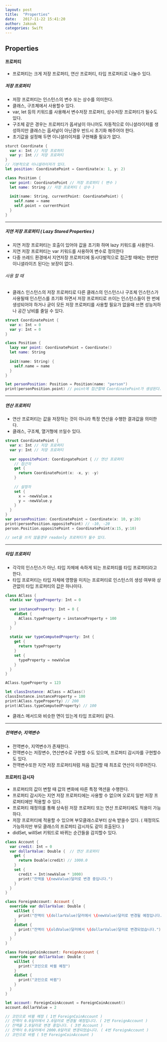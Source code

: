 ```yaml
---
layout: post
title:  "Properties"
date:   2017-11-22 15:41:20
author: Jakouk
categories: Swift
---
```


## Properties

#### 프로퍼티
* 프로퍼티는 크게 저장 프로퍼티, 연산 프로퍼티, 타입 프로퍼티로 나눌수 있다. 

##### 저장 프로퍼티 
- 저장 프로퍼티는 인스턴스의 변수 또는 상수를 의미한다. 
- 클래스, 구조체에서 사용할수 있다. 
- var, let 등의 키워드를 사용해서 변수저장 프로퍼티, 상수저장 프로퍼티가 될수도 있다.
- 구조체 같은 경우는 프로퍼티가 옵셔널이 아니어도 자동적으로 이니셜라이저를 생성하지만 클래스는 옵셔널이 아닌경우 반드시 초기화 해주어야 한다. 
- 초기값을 설정해 두면 이니셜라이저를 구현해줄 필요가 없다. 

```swift
sturct Coordinate {
  var x: Int // 저장 프로퍼티
  var y: Int // 저장 프로퍼티
}
// 기본적으로 이니셜라이저가 있다.
let position: CoordinatePoint = Coordinate(x: 1, y: 2)

class Position {
  var point: CoordinatePoint // 저장 프로퍼티 ( 변수 )
  let name: String // 저장 프로퍼티 ( 상수 )
    
  init(name: String, currentPoint: CoordinatePoint) {
    self.name = name
    self.point = currentPoint
  }
}

```

***
##### 지연 저장 프로퍼티 ( Lazy Stored Properties )
- 지연 저장 프로퍼티는 호출이 있어야 값을 초기화 하며 lazy 키워드를 사용한다.
- 지연 저장 프로퍼티는 var 키워드를 사용하여 변수로 정의한다 
- 다중 쓰레드 환경에서 지연저장 프로퍼티에 동시다발적으로 접근할 때에는 한번만 이니셜라이즈 된다는 보장이 없다. 

###### 사용 할 때
- 클래스 인스턴스의 저장 프로퍼티로 다른 클래스의 인스턴스나 구조체 인스턴스가 사용될때 인스턴스를 초기화 하면서 저장 프로퍼티로 쓰이는 인스턴스들이 한 번에 생성되어야 하거나 굳이 모든 저장 프로퍼티를 사용할 필요가 없을때 쓰면 성능저하나 공간 낭비를 줄일 수 있다. 

```swift
struct CoordinatePoint {
  var x: Int = 0
  var y: Int = 0
}

class Position {
  lazy var point: CoordinatePoint = Coordinate()
  let name: String
    
  init(name: String) {
    self.name = name
  }
}

let personPosition: Position = Position(name: "person")
print(personPosition.point)	// point에 접근할때 CoordinatePoint가 생성된다. 
```
***

##### 연산 프로퍼티 
- 연산 프로퍼티는 값을 저장하는 것이 아니라 특정 연산을 수행한 결과값을 의미한다.
- 클래스, 구조체, 열거형에 쓰일수 있다. 

```swift
struct CoordinatePoint {
  var x: Int // 저장 프로퍼티
  var y: Int // 저장 프로퍼티
    
  var oppositePoint: CoordingatePoint { // 연산 프로퍼티
    // 접근자
    get {
      return CoordinatePoint(x: -x, y: -y)
    }
        
    // 설정자
    set {
      x = -newValue.x
      y = -newValue.y
    }
  }
}
var personPosition: CoordinatePoint = Coordinate(x: 10, y:20)
print(personPosition.oppositePoint)	// -10, -20
person.Position.oppositePoint = CoordinatePoint(x:15, y:10)

// set을 쓰지 않을경우 readonly 프로퍼티가 될수 있다. 
```

***
##### 타입 프로퍼티 
- 각각의 인스턴스가 아닌. 타입 자체에 속하게 되는 프로퍼티를 타입 프로퍼티라고 한다.
- 타입 프로퍼티는 타입 자체에 영향을 미치는 프로퍼티로 인스턴스의 생성 여부와 상관없이 타입 프로퍼티의 값은 하나이다. 

```swift
class AClass {
  static var typeProperty: Int = 0
    
  var instanceProperty: Int = 0 {
    didSet {
      AClass.typeProperty = instanceProperty + 100
    }
  }
    
  static var typeComputedProperty: Int {
    get {
      return typeProperty
    }
    set {
      typeProperty = newValue
    }
  }
}

AClass.typeProperty = 123

let classInstance: AClass = AClass()
classInstance.instanceProperty = 100
print(AClass.typeProperty) // 200
print(AClass.typeComputedProperty) // 100
```
- 클래스 메서드와 비슷한 면이 있는게 타입 프로퍼티 같다. 
***

##### 전역변수, 지역변수
- 전역변수, 지역변수가 존재한다. 
- 전역변수는 저장변수, 연산변수로 구현할 수도 있으며, 프로퍼티 감시자를 구현할수도 있다.
- 전역변수또한 지연 저장 프로퍼티처럼 처음 접근할 때 최초로 연산이 이루어진다. 

#### 프로퍼티 감시자 
- 프로퍼티의 값이 변할 때 값의 변화에 따른 특정 액션을 수행한다. 
- 프로퍼티 감시자는 지연 저장 프로퍼티에는 사용할 수 없으며 오로지 일반 저장 프로퍼티에만 적용할 수 있다.
- 프로퍼티 재정의를 통해 상속된 저장 프로퍼티 또는 연산 프로퍼티에도 적용이 가능하다.
- 저장 프로퍼티에 적용할 수 있으며 부모클래스로부터 상속 받을수 있다. ( 재정의도 가능하지만 부모 클래스의 프로퍼티 감시자도 같이 호출된다.  ) 
- didSet, willSet 키워드로 바뀌는 순간들을 감지할수 있다.

```swift
class Account {
  var credit: Int = 0
  var dollarValue: Double {  // 연산 프로퍼티
    get {
      return Double(credit) // 1000.0
    }
    set {
      credit = Int(newValue * 1000)
      print("잔액을 \(newValue)달러로 변경 중입니다.")
    }
  }
}

class ForeignAccount: Account {
  override var dollarValue: Double {
    willSet {
      print("잔액이 \(dollarValue)달러에서 \(newValue)달러로 변경될 예정입니다.")
    }
    didSet {
      print("잔액이 \(oldValue)달러에서 \(dollarValue)달러로 변경되었습니다.")
    }
  }
}

class ForeignCoinAccount: ForeignAccount {
  override var dollarValue: Double {
    willSet {
      print("코인으로 바뀔 예정")
    }
    didSet {
      print("코인으로 바뀜")
    }
  }
}

let account: ForeignCoinAccount = ForeignCoinAccount()
account.dollarValue = 2

// 코인으로 바뀔 예정 ( 1번 ForeignCoinAccount ) 
// 잔액이 0.0달러에서 2.0달러로 변경될 예정입니다. ( 2번 ForeignAccount )
// 잔액을 2.0달러로 변경 중입니다. ( 3번 Account )
// 잔액이 0.0달러에서 2000.0달러로 변경되었습니다. ( 4번 ForeignAccount )
// 코인으로 바뀜 ( 5번 ForeignCoinAccount )

```
